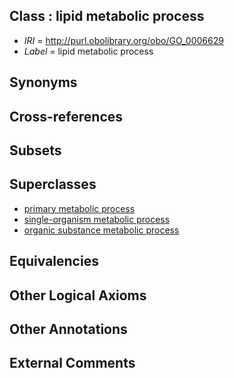 
## Class : lipid metabolic process

 * *IRI* = http://purl.obolibrary.org/obo/GO_0006629
 * *Label* = lipid metabolic process

## Synonyms


## Cross-references


## Subsets


## Superclasses

 * [primary metabolic process](../../GO/38/GO_0044238.md)
 * [single-organism metabolic process](../../GO/10/GO_0044710.md)
 * [organic substance metabolic process](../../GO/04/GO_0071704.md)

## Equivalencies


## Other Logical Axioms


## Other Annotations


## External Comments

